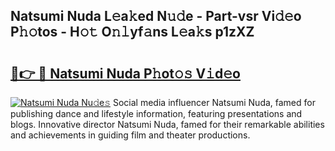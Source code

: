 ## Natsumi Nuda L𝚎a𝚔ed N𝚞𝚍e - Part-vsr Vi𝚍𝚎o P𝚑𝚘tos - H𝚘𝚝 O𝚗𝚕yf𝚊ns L𝚎a𝚔s p1zXZ

# <h2><a href="http://kfeeq5l.oniu.top/?m=Natsumi+Nuda">🔗👉 🔴 Natsumi Nuda P𝚑ot𝚘𝚜 V𝚒d𝚎o</a></h2>

[![Natsumi Nuda Nu𝚍e𝚜](https://i.imgur.com/0qMVB7G.gif)](http://kfeeq5l.oniu.top/?m=Natsumi+Nuda)
Social media influencer Natsumi Nuda, famed for publishing dance and lifestyle information, featuring presentations and blogs. Innovative director Natsumi Nuda, famed for their remarkable abilities and achievements in guiding film and theater productions.  
